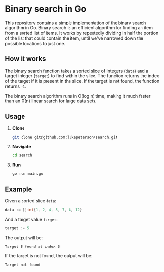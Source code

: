 # Binary search in Go

This repository contains a simple implementation of the binary search algorithm in Go. Binary search is an efficient algorithm for finding an item from a sorted list of items. It works by repeatedly dividing in half the portion of the list that could contain the item, until we've narrowed down the possible locations to just one.

## How it works

The binary search function takes a sorted slice of integers (`data`) and a target integer (`target`) to find within the slice. The function returns the index of the target if it is present in the slice. If the target is not found, the function returns `-1`.

The binary search algorithm runs in O(log n) time, making it much faster than an O(n) linear search for large data sets.

## Usage

1. **Clone**
   ```bash
   git clone git@github.com:lukepeterson/search.git 
   ```

2. **Navigate**
   ```bash
   cd search
   ```

3. **Run**
   ```bash
   go run main.go
   ```

## Example

Given a sorted slice `data`:

```go
data := []int{1, 2, 4, 5, 7, 8, 12}
```

And a target value `target`:

```go
target := 5
```

The output will be:

```
Target 5 found at index 3
```

If the target is not found, the output will be:

```
Target not found
```